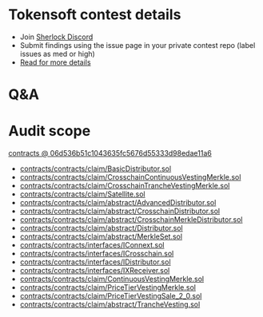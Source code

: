 
# Tokensoft contest details

- Join [Sherlock Discord](https://discord.gg/MABEWyASkp)
- Submit findings using the issue page in your private contest repo (label issues as med or high)
- [Read for more details](https://docs.sherlock.xyz/audits/watsons)

# Q&A

# Audit scope


[contracts @ 06d536b51c1043635fc5676d55333d98edae11a6](https://github.com/SoftDAO/contracts/tree/06d536b51c1043635fc5676d55333d98edae11a6)
- [contracts/contracts/claim/BasicDistributor.sol](contracts/contracts/claim/BasicDistributor.sol)
- [contracts/contracts/claim/CrosschainContinuousVestingMerkle.sol](contracts/contracts/claim/CrosschainContinuousVestingMerkle.sol)
- [contracts/contracts/claim/CrosschainTrancheVestingMerkle.sol](contracts/contracts/claim/CrosschainTrancheVestingMerkle.sol)
- [contracts/contracts/claim/Satellite.sol](contracts/contracts/claim/Satellite.sol)
- [contracts/contracts/claim/abstract/AdvancedDistributor.sol](contracts/contracts/claim/abstract/AdvancedDistributor.sol)
- [contracts/contracts/claim/abstract/CrosschainDistributor.sol](contracts/contracts/claim/abstract/CrosschainDistributor.sol)
- [contracts/contracts/claim/abstract/CrosschainMerkleDistributor.sol](contracts/contracts/claim/abstract/CrosschainMerkleDistributor.sol)
- [contracts/contracts/claim/abstract/Distributor.sol](contracts/contracts/claim/abstract/Distributor.sol)
- [contracts/contracts/claim/abstract/MerkleSet.sol](contracts/contracts/claim/abstract/MerkleSet.sol)
- [contracts/contracts/interfaces/IConnext.sol](contracts/contracts/interfaces/IConnext.sol)
- [contracts/contracts/interfaces/ICrosschain.sol](contracts/contracts/interfaces/ICrosschain.sol)
- [contracts/contracts/interfaces/IDistributor.sol](contracts/contracts/interfaces/IDistributor.sol)
- [contracts/contracts/interfaces/IXReceiver.sol](contracts/contracts/interfaces/IXReceiver.sol)
- [contracts/contracts/claim/ContinuousVestingMerkle.sol](contracts/contracts/claim/ContinuousVestingMerkle.sol)
- [contracts/contracts/claim/PriceTierVestingMerkle.sol](contracts/contracts/claim/PriceTierVestingMerkle.sol)
- [contracts/contracts/claim/PriceTierVestingSale_2_0.sol](contracts/contracts/claim/PriceTierVestingSale_2_0.sol)
- [contracts/contracts/claim/abstract/TrancheVesting.sol](contracts/contracts/claim/abstract/TrancheVesting.sol)


